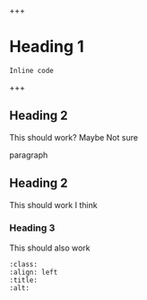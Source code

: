 +++
# Heading 1

`Inline code`

+++
## Heading 2

This should work? Maybe Not sure

paragraph

## Heading 2

This should work I think

### Heading 3

This should also work



```{image} https://cdn-icons-png.flaticon.com/512/4032/4032712.png
:class: 
:align: left
:title: 
:alt: 
```